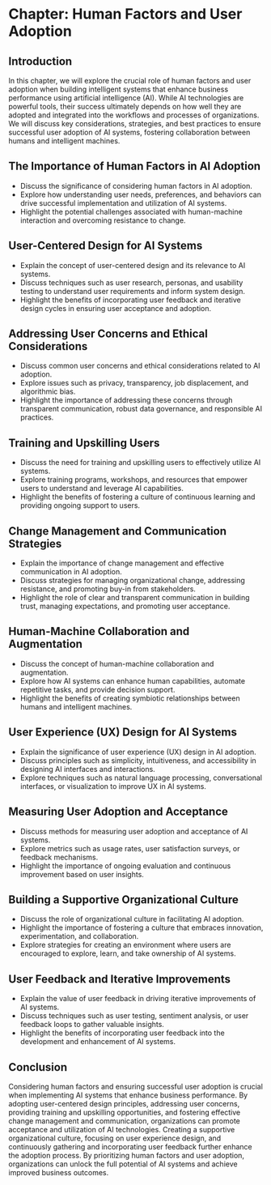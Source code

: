 Chapter: Human Factors and User Adoption
========================================

Introduction
------------

In this chapter, we will explore the crucial role of human factors and user adoption when building intelligent systems that enhance business performance using artificial intelligence (AI). While AI technologies are powerful tools, their success ultimately depends on how well they are adopted and integrated into the workflows and processes of organizations. We will discuss key considerations, strategies, and best practices to ensure successful user adoption of AI systems, fostering collaboration between humans and intelligent machines.

The Importance of Human Factors in AI Adoption
----------------------------------------------

* Discuss the significance of considering human factors in AI adoption.
* Explore how understanding user needs, preferences, and behaviors can drive successful implementation and utilization of AI systems.
* Highlight the potential challenges associated with human-machine interaction and overcoming resistance to change.

User-Centered Design for AI Systems
-----------------------------------

* Explain the concept of user-centered design and its relevance to AI systems.
* Discuss techniques such as user research, personas, and usability testing to understand user requirements and inform system design.
* Highlight the benefits of incorporating user feedback and iterative design cycles in ensuring user acceptance and adoption.

Addressing User Concerns and Ethical Considerations
---------------------------------------------------

* Discuss common user concerns and ethical considerations related to AI adoption.
* Explore issues such as privacy, transparency, job displacement, and algorithmic bias.
* Highlight the importance of addressing these concerns through transparent communication, robust data governance, and responsible AI practices.

Training and Upskilling Users
-----------------------------

* Discuss the need for training and upskilling users to effectively utilize AI systems.
* Explore training programs, workshops, and resources that empower users to understand and leverage AI capabilities.
* Highlight the benefits of fostering a culture of continuous learning and providing ongoing support to users.

Change Management and Communication Strategies
----------------------------------------------

* Explain the importance of change management and effective communication in AI adoption.
* Discuss strategies for managing organizational change, addressing resistance, and promoting buy-in from stakeholders.
* Highlight the role of clear and transparent communication in building trust, managing expectations, and promoting user acceptance.

Human-Machine Collaboration and Augmentation
--------------------------------------------

* Discuss the concept of human-machine collaboration and augmentation.
* Explore how AI systems can enhance human capabilities, automate repetitive tasks, and provide decision support.
* Highlight the benefits of creating symbiotic relationships between humans and intelligent machines.

User Experience (UX) Design for AI Systems
------------------------------------------

* Explain the significance of user experience (UX) design in AI adoption.
* Discuss principles such as simplicity, intuitiveness, and accessibility in designing AI interfaces and interactions.
* Explore techniques such as natural language processing, conversational interfaces, or visualization to improve UX in AI systems.

Measuring User Adoption and Acceptance
--------------------------------------

* Discuss methods for measuring user adoption and acceptance of AI systems.
* Explore metrics such as usage rates, user satisfaction surveys, or feedback mechanisms.
* Highlight the importance of ongoing evaluation and continuous improvement based on user insights.

Building a Supportive Organizational Culture
--------------------------------------------

* Discuss the role of organizational culture in facilitating AI adoption.
* Highlight the importance of fostering a culture that embraces innovation, experimentation, and collaboration.
* Explore strategies for creating an environment where users are encouraged to explore, learn, and take ownership of AI systems.

User Feedback and Iterative Improvements
----------------------------------------

* Explain the value of user feedback in driving iterative improvements of AI systems.
* Discuss techniques such as user testing, sentiment analysis, or user feedback loops to gather valuable insights.
* Highlight the benefits of incorporating user feedback into the development and enhancement of AI systems.

Conclusion
----------

Considering human factors and ensuring successful user adoption is crucial when implementing AI systems that enhance business performance. By adopting user-centered design principles, addressing user concerns, providing training and upskilling opportunities, and fostering effective change management and communication, organizations can promote acceptance and utilization of AI technologies. Creating a supportive organizational culture, focusing on user experience design, and continuously gathering and incorporating user feedback further enhance the adoption process. By prioritizing human factors and user adoption, organizations can unlock the full potential of AI systems and achieve improved business outcomes.
